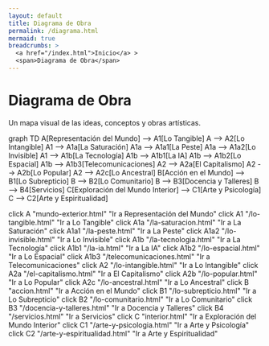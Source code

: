 ```yaml
---
layout: default
title: Diagrama de Obra
permalink: /diagrama.html
mermaid: true
breadcrumbs: >
  <a href="/index.html">Inicio</a> >
  <span>Diagrama de Obra</span>
---
```


<div class="content">
  <h1>Diagrama de Obra</h1>
  <p>Un mapa visual de las ideas, conceptos y obras artísticas.</p>
  <div class="mermaid">
   graph TD
  A[Representación del Mundo] --> A1[Lo Tangible]
  A --> A2[Lo Intangible]
  A1 --> A1a[La Saturación]
  A1a --> A1a1[La Peste]
  A1a --> A1a2[Lo Invisible]
  A1 --> A1b[La Tecnología]
  A1b --> A1b1[La IA]
  A1b --> A1b2[Lo Espacial]
  A1b --> A1b3[Telecomunicaciones]
  A2 --> A2a[El Capitalismo]
  A2 --> A2b[Lo Popular]
  A2 --> A2c[Lo Ancestral]
  B[Acción en el Mundo] --> B1[Lo Subrepticio]
  B --> B2[Lo Comunitario]
  B --> B3[Docencia y Talleres]
  B --> B4[Servicios]
  C[Exploración del Mundo Interior] --> C1[Arte y Psicología]
  C --> C2[Arte y Espiritualidad]

  click A "mundo-exterior.html" "Ir a Representación del Mundo"
  click A1 "/lo-tangible.html" "Ir a Lo Tangible"
  click A1a "/la-saturacion.html" "Ir a La Saturación"
  click A1a1 "/la-peste.html" "Ir a La Peste"
  click A1a2 "/lo-invisible.html" "Ir a Lo Invisible"
  click A1b "/la-tecnologia.html" "Ir a La Tecnología"
  click A1b1 "/la-ia.html" "Ir a La IA"
  click A1b2 "/lo-espacial.html" "Ir a Lo Espacial"
  click A1b3 "/telecomunicaciones.html" "Ir a Telecomunicaciones"
  click A2 "/lo-intangible.html" "Ir a Lo Intangible"
  click A2a "/el-capitalismo.html" "Ir a El Capitalismo"
  click A2b "/lo-popular.html" "Ir a Lo Popular"
  click A2c "/lo-ancestral.html" "Ir a Lo Ancestral"
  click B "accion.html" "Ir a Acción en el Mundo"
  click B1 "/lo-subrepticio.html" "Ir a Lo Subrepticio"
  click B2 "/lo-comunitario.html" "Ir a Lo Comunitario"
  click B3 "/docencia-y-talleres.html" "Ir a Docencia y Talleres"
  click B4 "/servicios.html" "Ir a Servicios"
  click C "interior.html" "Ir a Exploración del Mundo Interior"
  click C1 "/arte-y-psicologia.html" "Ir a Arte y Psicología"
  click C2 "/arte-y-espiritualidad.html" "Ir a Arte y Espiritualidad"

  </div>
</div>
